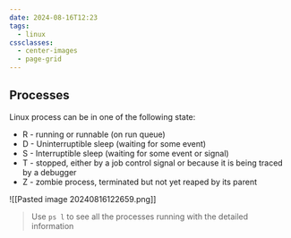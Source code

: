 ```yaml
---
date: 2024-08-16T12:23
tags:
  - linux
cssclasses:
  - center-images
  - page-grid
---
```

## Processes
Linux process can be in one of the following state:
- R - running or runnable (on run queue)
- D - Uninterruptible sleep (waiting for some event)
- S - Interruptible sleep (waiting for some event or signal)
- T - stopped, either by a job control signal or because it is being traced by a debugger
- Z - zombie process, terminated but not yet reaped by its parent 

![[Pasted image 20240816122659.png]]

> Use `ps l` to see all the processes running with the detailed information

